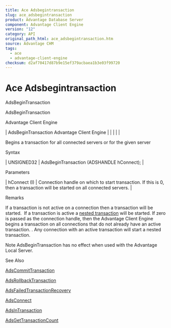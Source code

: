 ```yaml
---
title: Ace Adsbegintransaction
slug: ace_adsbegintransaction
product: Advantage Database Server
component: Advantage Client Engine
version: "12"
category: API
original_path_html: ace_adsbegintransaction.htm
source: Advantage CHM
tags:
  - ace
  - advantage-client-engine
checksum: d2af70417d87b9e15ef379acbaea1b3e03f99720
---
```


# Ace Adsbegintransaction

AdsBeginTransaction

AdsBeginTransaction

Advantage Client Engine

| AdsBeginTransaction  Advantage Client Engine |  |  |  |  |

Begins a transaction for all connected servers or for the given server

Syntax

| UNSIGNED32 | AdsBeginTransaction (ADSHANDLE hConnect); |

Parameters

| hConnect (I) | Connection handle on which to start transaction. If this is 0, then a transaction will be started on all connected servers. |

Remarks

If a transaction is not active on a connection then a transaction will be started.  If a transaction is active a [nested transaction](master_nesting_transactions.md) will be started. If zero is passed as the connection handle, then the Advantage Client Engine begins a transaction on all connections that do not already have an active transaction. . Any connection with an active transaction will start a nested transaction.

Note AdsBeginTransaction has no effect when used with the Advantage Local Server.

See Also

[AdsCommitTransaction](ace_adscommittransaction.md)

[AdsRollbackTransaction](ace_adsrollbacktransaction.md)

[AdsFailedTransactionRecovery](ace_adsfailedtransactionrecovery.md)

[AdsConnect](ace_adsconnect.md)

[AdsInTransaction](ace_adsintransaction.md)

[AdsGetTransactionCount](ace_adsgettransactioncount.md)
